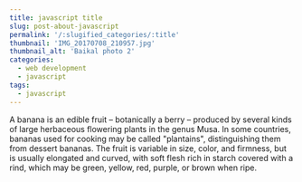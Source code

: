 ```yaml
---
title: javascript title
slug: post-about-javascript
permalink: '/:slugified_categories/:title'
thumbnail: 'IMG_20170708_210957.jpg'
thumbnail_alt: 'Baikal photo 2'
categories:
  - web development
  - javascript
tags:
  - javascript
---
```


A banana is an edible fruit – botanically a berry – produced by several kinds
of large herbaceous flowering plants in the genus Musa.
In some countries, bananas used for cooking may be called "plantains",
distinguishing them from dessert bananas. The fruit is variable in size, color,
and firmness, but is usually elongated and curved, with soft flesh rich in
starch covered with a rind, which may be green, yellow, red, purple, or brown
when ripe.
